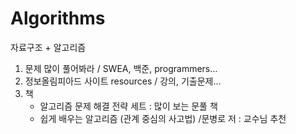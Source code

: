 # Algorithms

자료구조 + 알고리즘

1. 문제 많이 풀어봐라 / SWEA, 백준, programmers...
2. 정보올림피아드 사이트 resources / 강의, 기출문제...
3. 책
   - 알고리즘 문제 해결 전략 세트 : 많이 보는 문풀 책
   - 쉽게 배우는 알고리즘 (관계 중심의 사고법) /문병로 저 : 교수님 추천